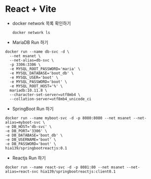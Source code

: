 # React + Vite

- docker network 목록 확인하기

  ```
  docker network ls
  ```

- MariaDB Run 하기

```
docker run --name db-svc -d \
  --net msanet \
  --net-alias=db-svc \
  -p 3306:3306 \
  -e MYSQL_ROOT_PASSWORD='maria' \
  -e MYSQL_DATABASE='boot_db' \
  -e MYSQL_USER='boot' \
  -e MYSQL_PASSWORD='boot' \
  -e MYSQL_ROOT_HOST='%' \
  mariadb:10.11.8 \
  --character-set-server=utf8mb4 \
  --collation-server=utf8mb4_unicode_ci
```

- SpringBoot Run 하기

```
docker run --name myboot-svc -d -p 8080:8080 --net msanet --net-alias=myboot-svc \
-e DB_HOST='db-svc' \
-e DB_PORT='3306' \
-e DB_DATABASE='boot_db' \
-e DB_USERNAME='boot' \
-e DB_PASSWORD='boot' \
hia139/springbootreactjs:0.1
```

- Reactjs Run 하기

```
docker run --name react-svc -d -p 8081:80 --net msanet --net-alias=react-svc hia139/springbootreactjs:client0.1
```
